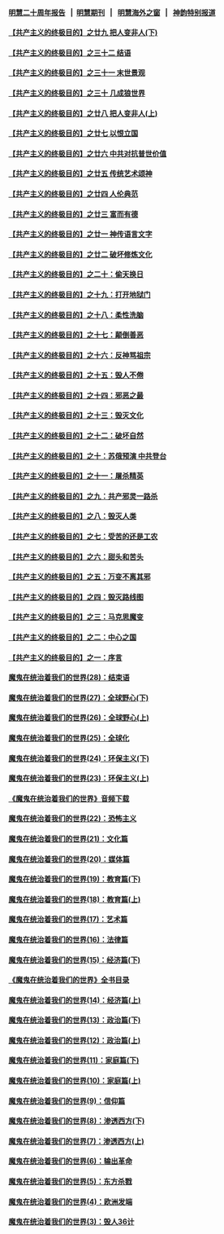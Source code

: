 #### [明慧二十周年报告](https://github.com/gfw-breaker/mh-reports/blob/master/README.md?t=07241121) &nbsp;&nbsp;|&nbsp;&nbsp;[明慧期刊](https://github.com/gfw-breaker/mh-qikan) &nbsp;&nbsp;|&nbsp;&nbsp; [明慧海外之窗](https://github.com/gfw-breaker/mh-news/blob/master/README.md?t=07241121) &nbsp;&nbsp;|&nbsp;&nbsp; [神韵特别报道](https://github.com/gfw-breaker/mh-news/blob/master/shenyun.md?t=07241121) 

#### [【共产主义的终极目的】之廿九 把人变非人(下)](../pages/nsc422/n11344140.md?t=07241121) 

#### [【共产主义的终极目的】之三十二 结语](../pages/nsc422/n11360535.md?t=07241121) 

#### [【共产主义的终极目的】之三十一 末世景观](../pages/nsc422/n11351129.md?t=07241121) 

#### [【共产主义的终极目的】之三十 几成狼世界](../pages/nsc422/n11348280.md?t=07241121) 

#### [【共产主义的终极目的】之廿八 把人变非人(上)](../pages/nsc422/n11340492.md?t=07241121) 

#### [【共产主义的终极目的】之廿七 以恨立国](../pages/nsc422/n11336944.md?t=07241121) 

#### [【共产主义的终极目的】之廿六 中共对抗普世价值](../pages/nsc422/n11324785.md?t=07241121) 

#### [【共产主义的终极目的】之廿五 传统艺术颂神](../pages/nsc422/n11296396.md?t=07241121) 

#### [【共产主义的终极目的】之廿四 人伦典范](../pages/nsc422/n11296397.md?t=07241121) 

#### [【共产主义的终极目的】之廿三 富而有德](../pages/nsc422/n11283598.md?t=07241121) 

#### [【共产主义的终极目的】之廿一 神传语言文字](../pages/nsc422/n11263265.md?t=07241121) 

#### [【共产主义的终极目的】之廿二 破坏修炼文化](../pages/nsc422/n11245728.md?t=07241121) 

#### [【共产主义的终极目的】之二十：偷天换日](../pages/nsc422/n11238846.md?t=07241121) 

#### [【共产主义的终极目的】之十九：打开地狱门](../pages/nsc422/n11206376.md?t=07241121) 

#### [【共产主义的终极目的】之十八：柔性洗脑](../pages/nsc422/n11199994.md?t=07241121) 

#### [【共产主义的终极目的】之十七：颠倒善恶](../pages/nsc422/n11179782.md?t=07241121) 

#### [【共产主义的终极目的】之十六：反神骂祖宗](../pages/nsc422/n11166798.md?t=07241121) 

#### [【共产主义的终极目的】之十五：毁人不倦](../pages/nsc422/n11166792.md?t=07241121) 

#### [【共产主义的终极目的】之十四：邪恶之最](../pages/nsc422/n11150249.md?t=07241121) 

#### [【共产主义的终极目的】之十三：毁灭文化](../pages/nsc422/n11135227.md?t=07241121) 

#### [【共产主义的终极目的】之十二：破坏自然](../pages/nsc422/n11135214.md?t=07241121) 

#### [【共产主义的终极目的】之十：苏俄预演 中共登台](../pages/nsc422/n11118424.md?t=07241121) 

#### [【共产主义的终极目的】之十一：屠杀精英](../pages/nsc422/n11118442.md?t=07241121) 

#### [【共产主义的终极目的】之九：共产邪灵一路杀](../pages/nsc422/n11114139.md?t=07241121) 

#### [【共产主义的终极目的】之八：毁灭人类](../pages/nsc422/n11108503.md?t=07241121) 

#### [【共产主义的终极目的】之七：受苦的还是工农](../pages/nsc422/n11101809.md?t=07241121) 

#### [【共产主义的终极目的】之六：甜头和苦头](../pages/nsc422/n11096971.md?t=07241121) 

#### [【共产主义的终极目的】之五：万变不离其邪](../pages/nsc422/n11091285.md?t=07241121) 

#### [【共产主义的终极目的】之四：毁灭路线图](../pages/nsc422/n11086284.md?t=07241121) 

#### [【共产主义的终极目的】之三：马克思魔变](../pages/nsc422/n11061941.md?t=07241121) 

#### [【共产主义的终极目的】之二：中心之国](../pages/nsc422/n11047728.md?t=07241121) 

#### [【共产主义的终极目的】之一：序言](../pages/nsc422/n11086077.md?t=07241121) 

#### [魔鬼在统治着我们的世界(28)：结束语](../pages/nsc422/n10936246.md?t=07241121) 

#### [魔鬼在统治着我们的世界(27)：全球野心(下)](../pages/nsc422/n10928319.md?t=07241121) 

#### [魔鬼在统治着我们的世界(26)：全球野心(上)](../pages/nsc422/n10900318.md?t=07241121) 

#### [魔鬼在统治着我们的世界(25)：全球化](../pages/nsc422/n10788205.md?t=07241121) 

#### [魔鬼在统治着我们的世界(24)：环保主义(下)](../pages/nsc422/n10695307.md?t=07241121) 

#### [魔鬼在统治着我们的世界(23)：环保主义(上)](../pages/nsc422/n10688613.md?t=07241121) 

#### [《魔鬼在统治着我们的世界》音频下载](../pages/nsc422/n10635553.md?t=07241121) 

#### [魔鬼在统治着我们的世界(22)：恐怖主义](../pages/nsc422/n10614727.md?t=07241121) 

#### [魔鬼在统治着我们的世界(21)：文化篇](../pages/nsc422/n10597706.md?t=07241121) 

#### [魔鬼在统治着我们的世界(20)：媒体篇](../pages/nsc422/n10586579.md?t=07241121) 

#### [魔鬼在统治着我们的世界(19)：教育篇(下)](../pages/nsc422/n10564808.md?t=07241121) 

#### [魔鬼在统治着我们的世界(18)：教育篇(上)](../pages/nsc422/n10526970.md?t=07241121) 

#### [魔鬼在统治着我们的世界(17)：艺术篇](../pages/nsc422/n10499093.md?t=07241121) 

#### [魔鬼在统治着我们的世界(16)：法律篇](../pages/nsc422/n10485969.md?t=07241121) 

#### [魔鬼在统治着我们的世界(15)：经济篇(下)](../pages/nsc422/n10469975.md?t=07241121) 

#### [《魔鬼在统治着我们的世界》全书目录](../pages/nsc422/n10464261.md?t=07241121) 

#### [魔鬼在统治着我们的世界(14)：经济篇(上)](../pages/nsc422/n10457370.md?t=07241121) 

#### [魔鬼在统治着我们的世界(13)：政治篇(下)](../pages/nsc422/n10448270.md?t=07241121) 

#### [魔鬼在统治着我们的世界(12)：政治篇(上)](../pages/nsc422/n10444576.md?t=07241121) 

#### [魔鬼在统治着我们的世界(11)：家庭篇(下)](../pages/nsc422/n10440961.md?t=07241121) 

#### [魔鬼在统治着我们的世界(10)：家庭篇(上)](../pages/nsc422/n10435448.md?t=07241121) 

#### [魔鬼在统治着我们的世界(9)：信仰篇](../pages/nsc422/n10432159.md?t=07241121) 

#### [魔鬼在统治着我们的世界(8)：渗透西方(下)](../pages/nsc422/n10429603.md?t=07241121) 

#### [魔鬼在统治着我们的世界(7)：渗透西方(上)](../pages/nsc422/n10426013.md?t=07241121) 

#### [魔鬼在统治着我们的世界(6)：输出革命](../pages/nsc422/n10421536.md?t=07241121) 

#### [魔鬼在统治着我们的世界(5)：东方杀戮](../pages/nsc422/n10417707.md?t=07241121) 

#### [魔鬼在统治着我们的世界(4)：欧洲发端](../pages/nsc422/n10414890.md?t=07241121) 

#### [魔鬼在统治着我们的世界(3)：毁人36计](../pages/nsc422/n10411583.md?t=07241121) 

